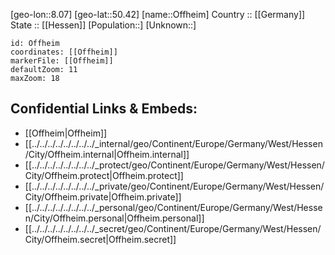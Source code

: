 ﻿---
location: [50.42,8.07] 
mapzoom: [7,12] 
mapmarker: city 
type: City
tags:
- geo/City


SpocWebEntityId: 33072
isDeleted: false
confidential: public

---
[geo-lon::8.07] 
[geo-lat::50.42] 
[name::Offheim] 
Country :: [[Germany]]  
State :: [[Hessen]] 
[Population::] 
[Unknown::] 


```leaflet
id: Offheim
coordinates: [[Offheim]] 
markerFile: [[Offheim]] 
defaultZoom: 11 
maxZoom: 18
```


## Confidential Links & Embeds: 
- [[Offheim|Offheim]]  
- [[../../../../../../../../_internal/geo/Continent/Europe/Germany/West/Hessen/City/Offheim.internal|Offheim.internal]] 
- [[../../../../../../../../_protect/geo/Continent/Europe/Germany/West/Hessen/City/Offheim.protect|Offheim.protect]] 
- [[../../../../../../../../_private/geo/Continent/Europe/Germany/West/Hessen/City/Offheim.private|Offheim.private]] 
- [[../../../../../../../../_personal/geo/Continent/Europe/Germany/West/Hessen/City/Offheim.personal|Offheim.personal]] 
- [[../../../../../../../../_secret/geo/Continent/Europe/Germany/West/Hessen/City/Offheim.secret|Offheim.secret]] 
